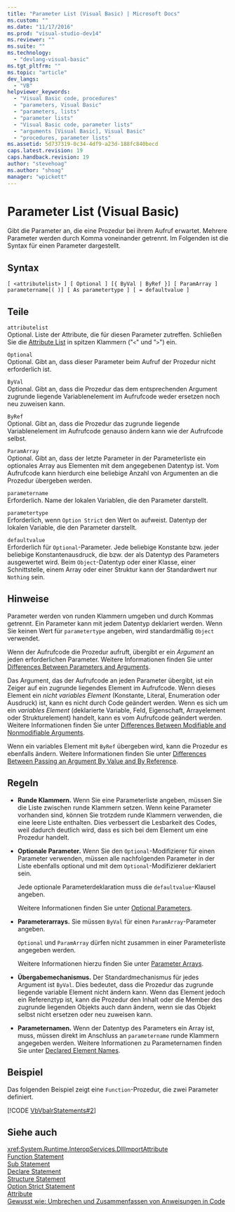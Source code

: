 ```yaml
---
title: "Parameter List (Visual Basic) | Microsoft Docs"
ms.custom: ""
ms.date: "11/17/2016"
ms.prod: "visual-studio-dev14"
ms.reviewer: ""
ms.suite: ""
ms.technology: 
  - "devlang-visual-basic"
ms.tgt_pltfrm: ""
ms.topic: "article"
dev_langs: 
  - "VB"
helpviewer_keywords: 
  - "Visual Basic code, procedures"
  - "parameters, Visual Basic"
  - "parameters, lists"
  - "parameter lists"
  - "Visual Basic code, parameter lists"
  - "arguments [Visual Basic], Visual Basic"
  - "procedures, parameter lists"
ms.assetid: 5d737319-0c34-4df9-a23d-188fc840becd
caps.latest.revision: 19
caps.handback.revision: 19
author: "stevehoag"
ms.author: "shoag"
manager: "wpickett"
---
```

# Parameter List (Visual Basic)
Gibt die Parameter an, die eine Prozedur bei ihrem Aufruf erwartet.  Mehrere Parameter werden durch Komma voneinander getrennt.  Im Folgenden ist die Syntax für einen Parameter dargestellt.  
  
## Syntax  
  
```  
[ <attributelist> ] [ Optional ] [{ ByVal | ByRef }] [ ParamArray ]   
parametername[( )] [ As parametertype ] [ = defaultvalue ]  
```  
  
## Teile  
 `attributelist`  
 Optional.  Liste der Attribute, die für diesen Parameter zutreffen.  Schließen Sie die [Attribute List](../../../visual-basic/language-reference/statements/attribute-list.md) in spitzen Klammern \("`<`" und "`>`"\) ein.  
  
 `Optional`  
 Optional.  Gibt an, dass dieser Parameter beim Aufruf der Prozedur nicht erforderlich ist.  
  
 `ByVal`  
 Optional.  Gibt an, dass die Prozedur das dem entsprechenden Argument zugrunde liegende Variablenelement im Aufrufcode weder ersetzen noch neu zuweisen kann.  
  
 `ByRef`  
 Optional.  Gibt an, dass die Prozedur das zugrunde liegende Variablenelement im Aufrufcode genauso ändern kann wie der Aufrufcode selbst.  
  
 `ParamArray`  
 Optional.  Gibt an, dass der letzte Parameter in der Parameterliste ein optionales Array aus Elementen mit dem angegebenen Datentyp ist.  Vom Aufrufcode kann hierdurch eine beliebige Anzahl von Argumenten an die Prozedur übergeben werden.  
  
 `parametername`  
 Erforderlich.  Name der lokalen Variablen, die den Parameter darstellt.  
  
 `parametertype`  
 Erforderlich, wenn `Option Strict` den Wert `On` aufweist.  Datentyp der lokalen Variable, die den Parameter darstellt.  
  
 `defaultvalue`  
 Erforderlich für `Optional`\-Parameter.  Jede beliebige Konstante bzw. jeder beliebige Konstantenausdruck, die bzw. der als Datentyp des Parameters ausgewertet wird.  Beim `Object`\-Datentyp oder einer Klasse, einer Schnittstelle, einem Array oder einer Struktur kann der Standardwert nur `Nothing` sein.  
  
## Hinweise  
 Parameter werden von runden Klammern umgeben und durch Kommas getrennt.  Ein Parameter kann mit jedem Datentyp deklariert werden.  Wenn Sie keinen Wert für `parametertype` angeben, wird standardmäßig `Object` verwendet.  
  
 Wenn der Aufrufcode die Prozedur aufruft, übergibt er ein *Argument* an jeden erforderlichen Parameter.  Weitere Informationen finden Sie unter [Differences Between Parameters and Arguments](../../../visual-basic/programming-guide/language-features/procedures/differences-between-parameters-and-arguments.md).  
  
 Das Argument, das der Aufrufcode an jeden Parameter übergibt, ist ein Zeiger auf ein zugrunde liegendes Element im Aufrufcode.  Wenn dieses Element ein *nicht variables Element* \(Konstante, Literal, Enumeration oder Ausdruck\) ist, kann es nicht durch Code geändert werden.  Wenn es sich um ein *variables Element* \(deklarierte Variable, Feld, Eigenschaft, Arrayelement oder Strukturelement\) handelt, kann es vom Aufrufcode geändert werden.  Weitere Informationen finden Sie unter [Differences Between Modifiable and Nonmodifiable Arguments](../../../visual-basic/programming-guide/language-features/procedures/differences-between-modifiable-and-nonmodifiable-arguments.md).  
  
 Wenn ein variables Element mit `ByRef` übergeben wird, kann die Prozedur es ebenfalls ändern.  Weitere Informationen finden Sie unter [Differences Between Passing an Argument By Value and By Reference](../../../visual-basic/programming-guide/language-features/procedures/differences-between-passing-an-argument-by-value-and-by-reference.md).  
  
## Regeln  
  
-   **Runde Klammern.** Wenn Sie eine Parameterliste angeben, müssen Sie die Liste zwischen runde Klammern setzen.  Wenn keine Parameter vorhanden sind, können Sie trotzdem runde Klammern verwenden, die eine leere Liste enthalten.  Dies verbessert die Lesbarkeit des Codes, weil dadurch deutlich wird, dass es sich bei dem Element um eine Prozedur handelt.  
  
-   **Optionale Parameter.** Wenn Sie den `Optional`\-Modifizierer für einen Parameter verwenden, müssen alle nachfolgenden Parameter in der Liste ebenfalls optional und mit dem `Optional`\-Modifizierer deklariert sein.  
  
     Jede optionale Parameterdeklaration muss die `defaultvalue`\-Klausel angeben.  
  
     Weitere Informationen finden Sie unter [Optional Parameters](../../../visual-basic/programming-guide/language-features/procedures/optional-parameters.md).  
  
-   **Parameterarrays.** Sie müssen `ByVal` für einen `ParamArray`\-Parameter angeben.  
  
     `Optional` und `ParamArray` dürfen nicht zusammen in einer Parameterliste angegeben werden.  
  
     Weitere Informationen hierzu finden Sie unter [Parameter Arrays](../../../visual-basic/programming-guide/language-features/procedures/parameter-arrays.md).  
  
-   **Übergabemechanismus.** Der Standardmechanismus für jedes Argument ist `ByVal`. Dies bedeutet, dass die Prozedur das zugrunde liegende variable Element nicht ändern kann.  Wenn das Element jedoch ein Referenztyp ist, kann die Prozedur den Inhalt oder die Member des zugrunde liegenden Objekts auch dann ändern, wenn sie das Objekt selbst nicht ersetzen oder neu zuweisen kann.  
  
-   **Parameternamen.** Wenn der Datentyp des Parameters ein Array ist, muss, müssen direkt im Anschluss an `parametername` runde Klammern angegeben werden.  Weitere Informationen zu Parameternamen finden Sie unter [Declared Element Names](../../../visual-basic/programming-guide/language-features/declared-elements/declared-element-names.md).  
  
## Beispiel  
 Das folgenden Beispiel zeigt eine `Function`\-Prozedur, die zwei Parameter definiert.  
  
 [!CODE [VbVbalrStatements#2](../CodeSnippet/VS_Snippets_VBCSharp/VbVbalrStatements#2)]  
  
## Siehe auch  
 <xref:System.Runtime.InteropServices.DllImportAttribute>   
 [Function Statement](../../../visual-basic/language-reference/statements/function-statement.md)   
 [Sub Statement](../../../visual-basic/language-reference/statements/sub-statement.md)   
 [Declare Statement](../../../visual-basic/language-reference/statements/declare-statement.md)   
 [Structure Statement](../../../visual-basic/language-reference/statements/structure-statement.md)   
 [Option Strict Statement](../../../visual-basic/language-reference/statements/option-strict-statement.md)   
 [Attribute](../Topic/Attributes%20\(C%23%20and%20Visual%20Basic\).md)   
 [Gewusst wie: Umbrechen und Zusammenfassen von Anweisungen in Code](../../../visual-basic/programming-guide/program-structure/how-to-break-and-combine-statements-in-code.md)